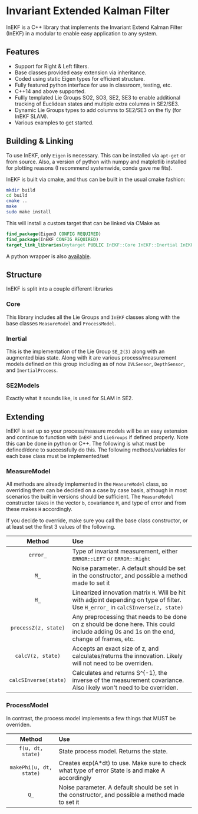 # Invariant Extended Kalman Filter
InEKF is a C++ library that implements the Invariant Extend Kalman Filter (InEKF) in a modular to enable easy application to any system.

## Features
- Support for Right & Left filters.
- Base classes provided easy extension via inheritance.
- Coded using static Eigen types for efficient structure.
- Fully featured python interface for use in classroom, testing, etc.
- C++14 and above supported.
- Fullly templated Lie Groups SO2, SO3, SE2, SE3 to enable additional tracking of Euclidean states and multiple extra columns in SE2/SE3.
- Dynamic Lie Groups types to add columns to SE2/SE3 on the fly (for InEKF SLAM).
- Various examples to get started.

## Building & Linking
To use InEKF, only `Eigen` is necessary. This can be installed via `apt-get` or from source. Also, a version of python with numpy and matplotlib installed for plotting reasons (I recommend systemwide, conda gave me fits).

InEKF is built via cmake, and thus can be built in the usual cmake fashion:
```bash
mkdir build
cd build
cmake ..
make
sudo make install
```

This will install a custom target that can be linked via CMake as

```cmake
find_package(Eigen3 CONFIG REQUIRED)
find_package(InEKF CONFIG REQUIRED)
target_link_libraries(mytarget PUBLIC InEKF::Core InEKF::Inertial InEKF::SE2Models)
```

A python wrapper is also [available](python/README.md).

## Structure
InEKF is split into a couple different libraries

### Core
This library includes all the Lie Groups and `InEKF` classes along with the base classes `MeasureModel` and `ProcessModel`.


### Inertial
This is the implementation of the Lie Group `SE_2(3)` along with an augmented bias state. Along with it are various process/measurement models defined on this group including as of now `DVLSensor`, `DepthSensor`, and `InertialProcess`.

### SE2Models
Exactly what it sounds like, is used for SLAM in SE2. 

## Extending

InEKF is set up so your process/measure models will be an easy extension and continue to function with `InEKF` and `LieGroups` if defined properly. Note this can be done in python or C++. The following is what must be defined/done to successfully do this. The following methods/variables for each base class must be implemented/set

### MeasureModel
All methods are already implemented in the `MeasureModel` class, so overriding them can be decided on a case by case basis, although in most scenarios the built in versions should be sufficient. The `MeasureModel` constructor takes in the vector `b`, covariance `M`, and type of error and from these makes `H` accordingly. 

If you decide to override, make sure you call the base class constructor, or at least set the first 3 values of the following.

|        Method         | Use                                                                                                                                      |
| :-------------------: | :--------------------------------------------------------------------------------------------------------------------------------------- |
|       `error_`        | Type of invariant measurement, either `ERROR::LEFT` or `ERROR::Right`                                                                    |
|         `M_`          | Noise parameter. A default should be set in the constructor, and possible a method made to set it                                        |
|         `H_`          | Linearized innovation matrix `H`. Will be hit with adjoint depending on type of filter. Use `H_error_` in `calcSInverse(z, state)`       |
| `processZ(z, state)`  | Any preprocessing that needs to be done on z should be done here. This could include adding 0s and 1s on the end, change of frames, etc. |
|   `calcV(z, state)`   | Accepts an exact size of z, and calculates/returns the innovation. Likely will not need to be overriden.                                 |
| `calcSInverse(state)` | Calculates and returns S^{-1}, the inverse of the measurement covariance. Also likely won't need to be overriden.                        |

### ProcessModel
In contrast, the process model implements a few things that MUST be overriden. 

|         Method          | Use                                                                                               |
| :---------------------: | :------------------------------------------------------------------------------------------------ |
|    `f(u, dt, state)`    | State process model. Returns the state.                                                           |
| `makePhi(u, dt, state)` | Creates exp(A*dt) to use. Make sure to check what type of error State is and make A accordingly   |
|          `Q_`           | Noise parameter. A default should be set in the constructor, and possible a method made to set it |
